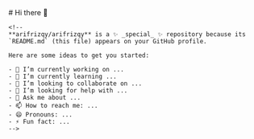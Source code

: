 <html>
  <head>
    <link rel="shortcut icon" type="image/png" href="/assets/images/rounded-profile-picture.png">
  </head>
  <body>
    # Hi there 👋
    
    <!--
    **arifrizqy/arifrizqy** is a ✨ _special_ ✨ repository because its `README.md` (this file) appears on your GitHub profile.
    
    Here are some ideas to get you started:
    
    - 🔭 I’m currently working on ...
    - 🌱 I’m currently learning ...
    - 👯 I’m looking to collaborate on ...
    - 🤔 I’m looking for help with ...
    - 💬 Ask me about ...
    - 📫 How to reach me: ...
    - 😄 Pronouns: ...
    - ⚡ Fun fact: ...
    -->
  </body>
</html>
